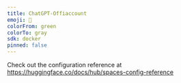 ```yaml
---
title: ChatGPT-Offiaccount
emoji: 🎾
colorFrom: green
colorTo: gray
sdk: docker
pinned: false
---
```


Check out the configuration reference at https://huggingface.co/docs/hub/spaces-config-reference